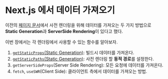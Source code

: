 # Next.js 에서 데이터 가져오기

이전의 [페이지 문서](pages.md)에서 사전 렌더링을 위해 데이터를 가져오는 두 가지 방법으로 **Static Generation**과 **ServerSide Rendering**이 있다고 했다.

이번 장에서는 각 렌더링에서 사용할 수 있는 함수를 알아보자.

1. [`getStaticProps`(Static Generation)](getStaticProps.md): 빌드시 데이터를 가져온다.
2. [`getStaticPaths`(Static Generation)](getStaticPaths.md): 사전 렌더링 할 **동적 경로**를 설정한다.
3. `getServerSideProps`(Server Side Rendering): 모든 요청에 데이터를 가져온다.
4. `fetch`, `useSWR`(Client Side): 클라이언트 측에서 데이터를 가져오는 방법.
